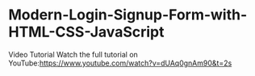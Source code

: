 # Modern-Login-Signup-Form-with-HTML-CSS-JavaScript
Video Tutorial
Watch the full tutorial on YouTube:https://www.youtube.com/watch?v=dUAq0gnAm90&t=2s
